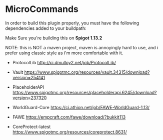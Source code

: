 # MicroCommands

In order to build this plugin properly, you must have the following dependencies added to your buildpath:

  Make Sure you're building this on **Spigot 1.13.2**
  
  NOTE: this is NOT a maven project, maven is annoyingly hard to use, and i prefer using classic style as i'm more comfortable with it.

  - ProtocolLib
  http://ci.dmulloy2.net/job/ProtocolLib/
  
  - Vault
  https://www.spigotmc.org/resources/vault.34315/download?version=254141
  
  - PlaceholderAPI
  https://www.spigotmc.org/resources/placeholderapi.6245/download?version=237320
  
  - WorldGuard-Core
  https://ci.athion.net/job/FAWE-WorldGuard-1.13/
  
  - FAWE
  https://empcraft.com/fawe/download/?bukkit113
  
  - CoreProtect-latest
  https://www.spigotmc.org/resources/coreprotect.8631/
  

